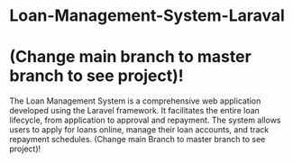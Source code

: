 # Loan-Management-System-Laraval
# (Change main branch to master branch to see project)!
The Loan Management System is a comprehensive web application developed using the Laravel framework. It facilitates the entire loan lifecycle, from application to approval and repayment. The system allows users to apply for loans online, manage their loan accounts, and track repayment schedules.
 (Change main Branch to master branch to see project)!
